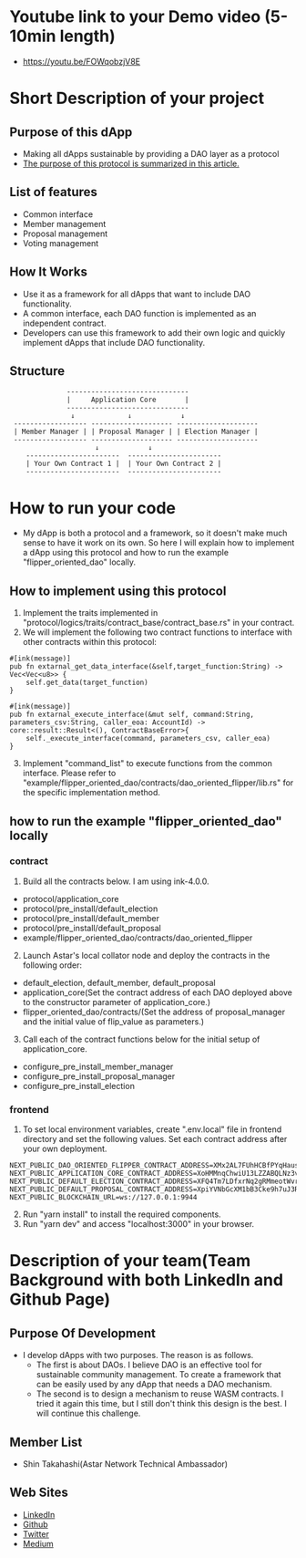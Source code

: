 # Youtube link to your Demo video (5-10min length)
- https://youtu.be/FOWqobzjV8E
# Short Description of your project
## Purpose of this dApp
- Making all dApps sustainable by providing a DAO layer as a protocol
- [The purpose of this protocol is summarized in this article.](https://realtakahashi-work.medium.com/dao-oriented-protocol-aiming-to-make-all-apps-sustainable-47501a4b8d04)
## List of features
- Common interface
- Member management
- Proposal management
- Voting management
## How It Works
- Use it as a framework for all dApps that want to include DAO functionality.
- A common interface, each DAO function is implemented as an independent contract.
- Developers can use this framework to add their own logic and quickly implement dApps that include DAO functionality.
## Structure
```
              ------------------------------
              |     Application Core       |
              ------------------------------
               ↓             ↓            ↓
 ------------------ -------------------- -------------------- 
 | Member Manager | | Proposal Manager | | Election Manager |
 ------------------ -------------------- --------------------
                     ↓            ↓    
    -----------------------  -----------------------
    | Your Own Contract 1 |  | Your Own Contract 2 |
    -----------------------  -----------------------

```
# How to run your code
- My dApp is both a protocol and a framework, so it doesn't make much sense to have it work on its own. So here I will explain how to implement a dApp using this protocol and how to run the example "flipper_oriented_dao" locally.
## How to implement using this protocol
1. Implement the traits implemented in "protocol/logics/traits/contract_base/contract_base.rs" in your contract.
2. We will implement the following two contract functions to interface with other contracts within this protocol:
```
#[ink(message)]
pub fn extarnal_get_data_interface(&self,target_function:String) -> Vec<Vec<u8>> {
    self.get_data(target_function)
}

#[ink(message)]
pub fn extarnal_execute_interface(&mut self, command:String, parameters_csv:String, caller_eoa: AccountId) -> core::result::Result<(), ContractBaseError>{
    self._execute_interface(command, parameters_csv, caller_eoa)
}
```
3. Implement "command_list" to execute functions from the common interface. Please refer to "example/flipper_oriented_dao/contracts/dao_oriented_flipper/lib.rs" for the specific implementation method.
## how to run the example "flipper_oriented_dao" locally
### contract
1. Build all the contracts below. I am using ink-4.0.0.
  - protocol/application_core
  - protocol/pre_install/default_election
  - protocol/pre_install/default_member
  - protocol/pre_install/default_proposal
  - example/flipper_oriented_dao/contracts/dao_oriented_flipper
2. Launch Astar's local collator node and deploy the contracts in the following order:
- default_election, default_member, default_proposal
- application_core(Set the contract address of each DAO deployed above to the constructor parameter of application_core.)
- flipper_oriented_dao/contracts/(Set the address of proposal_manager and the initial value of flip_value as parameters.)
3. Call each of the contract functions below for the initial setup of application_core.
- configure_pre_install_member_manager
- configure_pre_install_proposal_manager
- configure_pre_install_election
### frontend
1. To set local environment variables, create ".env.local" file in frontend directory and set the following values. Set each contract address after your own deployment.
```
NEXT_PUBLIC_DAO_ORIENTED_FLIPPER_CONTRACT_ADDRESS=XMx2AL7FUhHCBfPYqHausZAU4ARXr7bAsUWNH3cpDbPJEE1
NEXT_PUBLIC_APPLICATION_CORE_CONTRACT_ADDRESS=XoHMMnqChwiU13LZZABQLNz3vTbcnY347K55HVRn2VvScKE
NEXT_PUBLIC_DEFAULT_ELECTION_CONTRACT_ADDRESS=XFQ4Tm7LDfxrNq2gRMmeotWvrEtMahsTQ6HxnYZCLSTQUre
NEXT_PUBLIC_DEFAULT_PROPOSAL_CONTRACT_ADDRESS=XpiYVNbGcXM1bB3Cke9h7uJ3RSZfisqqq4XbtdErcZJZFc6
NEXT_PUBLIC_BLOCKCHAIN_URL=ws://127.0.0.1:9944
```
2. Run "yarn install" to install the required components.
3. Run "yarn dev" and access "localhost:3000" in your browser.
# Description of your team(Team Background with both LinkedIn and Github Page)
## Purpose Of Development
- I develop dApps with two purposes. The reason is as follows.
  - The first is about DAOs. I believe DAO is an effective tool for sustainable community management. To create a framework that can be easily used by any dApp that needs a DAO mechanism.
  - The second is to design a mechanism to reuse WASM contracts. I tried it again this time, but I still don't think this design is the best. I will continue this challenge.
## Member List
- Shin Takahashi(Astar Network Technical Ambassador)
## Web Sites
- [LinkedIn](https://jp.linkedin.com/in/%E7%9C%9F-%E9%AB%98%E6%A9%8B-255404170)
- [Github](https://github.com/realtakahashi)
- [Twitter](https://twitter.com/realtakahashi1)
- [Medium](https://realtakahashi-work.medium.com/)

